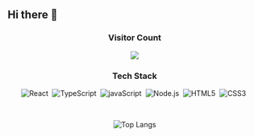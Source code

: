 ## Hi there 👋
<div align="center">
  
### Visitor Count
<img src="https://profile-counter.glitch.me/meteorqz6/count.svg" />

<br> 

### Tech Stack

<p>
  <img alt="React" src ="https://img.shields.io/badge/React-61DAFB.svg?&style=for-flat-square&logo=React&logoColor=white"/>&nbsp
  <img alt="TypeScript" src ="https://img.shields.io/badge/TypeScript-3178C6.svg?&style=for-flat-square&logo=C&logoColor=white"/>&nbsp
  <img alt="javaScript" src ="https://img.shields.io/badge/JavaScript-F7DF1E.svg?&style=for-flat-square&logo=JavaScript&logoColor=white"/>&nbsp
  <img alt="Node.js" src ="https://img.shields.io/badge/Node.js-5FA04E.svg?&style=for-flat-square&logo=JavaScript&logoColor=white"/>&nbsp
  <img alt="HTML5" src ="https://img.shields.io/badge/HTML5-E34F26.svg?&style=for-flat-square&logo=HTML5&logoColor=white"/>&nbsp
  <img alt="CSS3" src ="https://img.shields.io/badge/CSS3-1572B6.svg?&style=for-flat-square&logo=CSS3&logoColor=white"/>&nbsp
</p>

<br>

![Top Langs](https://github-readme-stats.vercel.app/api/top-langs/?username=meteorqz6&layout=compact)

### 

<!--
**bomii1/bomii1** is a ✨ _special_ ✨ repository because its `README.md` (this file) appears on your GitHub profile.
![](http://github-profile-summary-cards.vercel.app/api/cards/stats?username=bomii1&theme=solarized)
![](http://github-profile-summary-cards.vercel.app/api/cards/productive-time?username=bomii1&theme=solarized&utcOffset=8)
-->



<!--
**meteorqz6/meteorqz6** is a ✨ _special_ ✨ repository because its `README.md` (this file) appears on your GitHub profile.

Here are some ideas to get you started:

- 🔭 I’m currently working on ...
- 🌱 I’m currently learning ...
- 👯 I’m looking to collaborate on ...
- 🤔 I’m looking for help with ...
- 💬 Ask me about ...
- 📫 How to reach me: ...
- 😄 Pronouns: ...
- ⚡ Fun fact: ...
-->
</div>
